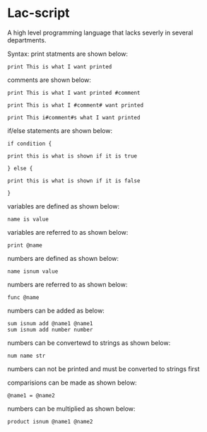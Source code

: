 # Lac-script
A high level programming language that lacks severly in several departments.

Syntax:
  print statments are shown below:
  
    print This is what I want printed

  comments are shown below:
  
    print This is what I want printed #comment
    
    print This is what I #comment# want printed
    
    print This i#comment#s what I want printed

  if/else statements are shown below:
  
    if condition {
    
    print this is what is shown if it is true
    
    } else {
    
    print this is what is shown if it is false
    
    }

  variables are defined as shown below:
  
    name is value
  variables are referred to as shown below:
  
    print @name
    
  numbers are defined as shown below:
  
    name isnum value
   
   numbers are referred to as shown below:
   
    func @name
  
   numbers can be added as below:
   
    sum isnum add @name1 @name1
    sum isnum add number number
   
   numbers can be convertewd to strings as shown below:
   
    num name str
   
   numbers can not be printed and must be converted to strings first
   
   comparisions can be made as shown below:
   
    @name1 = @name2
    
   numbers can be multiplied as shown below:
   
    product isnum @name1 @name2
    
   
